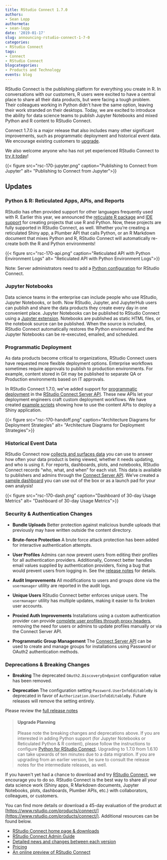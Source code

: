 ```yaml
---
title: RStudio Connect 1.7.0
authors:
- Sean Lopp
authormeta: 
- sean-lopp
date: '2019-01-17'
slug: announcing-rstudio-connect-1-7-0
categories:
- RStudio Connect
tags:
- Connect
- RStudio Connect
blogcategories:
- Products and Technology
events: blog
---
```



RStudio Connect is the publishing platform for everything you create in R. In
conversations with our customers, R users were excited to have a central place
to share all their data products, but were facing a tough problem. Their
colleagues working in Python didn't have the same option, leaving their work
stranded on their desktops. Today, we are excited to introduce the ability for
data science teams to publish Jupyter Notebooks and mixed Python and R content to RStudio Connect.

Connect 1.7.0 is a major release that also includes many other significant
improvements, such as programmatic deployment and historical event data.  We
encourage existing customers to [upgrade](https://rstudio.com/products/connect/download-commercial).



We also welcome anyone who has not yet experienced RStudio Connect to [try it
today](https://rstudio.com/products/connect/evaluation)!


{{< figure src="rsc-170-jupyter.png" caption="Publishing to Connect from Jupyter" alt= "Publishing to Connect from Jupyter">}}


## Updates

### Python & R: Reticulated  Apps, APIs, and Reports

RStudio has often provided support for other languages frequently used with R.
Earlier this year, we announced the [reticulate R
package](https://rstudio.github.io/reticulate/) and [IDE
support](https://blog.rstudio.com/2018/10/09/rstudio-1-2-preview-reticulated-python)
for creating projects that use R and Python. Now, these projects are fully
supported in RStudio Connect, as well. Whether you’re creating a reticulated Shiny app, a
Plumber API that calls Python, or an R Markdown document that mixes Python and
R, RStudio Connect will automatically re-create both the R and Python
environments!

{{< figure src="rsc-170-api.png" caption="Reticulated API with Python Environment Logs" alt= "Reticulated API with Python Environment Logs">}}
	

Note: Server administrators need to add a [Python
configuration](https://docs.rstudio.com/connect/1.6.11/admin/python.html)
for RStudio Connect.


### Jupyter Notebooks

Data science teams in the enterprise can include people who use RStudio, Jupyter
Notebooks, or both. Now RStudio, Jupyter, and JupyterHub users can publish and
share the data products they create every day in one convenient place. Jupyter
Notebooks can be published to RStudio Connect using a [Jupyter
extension](https://docs.rstudio.com/rsconnect-jupyter).
Notebooks are published as static HTML files, or the notebook source can be
published. When the source is included,  RStudio Connect automatically restores
the Python environment and the Jupyter Notebooks can be re-executed, emailed,
and scheduled.



### Programmatic Deployment
	
As data products become critical to organizations, RStudio Connect users have
requested more flexible deployment options. Enterprise workflows sometimes
require approvals to publish to production environments. For example, content
stored in Git may be published to separate QA or Production environments based on
IT approvals.

In RStudio Connect 1.7.0, we’ve added support for [programmatic
deployment](https://docs.rstudio.com/connect/1.7.0/user/cookbook.html#cookbook-deploying)
in the [RStudio Connect Server
API](https://docs.rstudio.com/connect/1.7.0/api/#content). These new APIs let
your deployment engineers craft custom deployment workflows. We have created
[example scripts](https://github.com/rstudio/connect-api-deploy-shiny) showing
how to use the content APIs to deploy a Shiny application.


{{< figure src="rsc-170-handoff.png" caption="Architecture Diagrams for Deployment Strategies" alt= "Architecture Diagrams for Deployment Strategies">}}

### Historical Event Data

RStudio Connect now [collects and surfaces
data](https://docs.rstudio.com/connect/1.7.0/admin/historical-information.html#historical_events)
you can use to answer how often your data product is being viewed, whether it
needs updating, and who is using it. For reports, dashboards, plots, and
notebooks, RStudio Connect records “who, what, and when” for each visit. This
data is available to publishers and admins through the [Connect Server
API](https://docs.rstudio.com/connect/1.7.0/api/#instrumentation). We’ve
created a [sample dashboard](https://github.com/sol-eng/connect-usage) you can
use out of the box or as a launch pad for your own analysis!

{{< figure src="rsc-170-dash.png" caption="Dashboard of 30-day Usage Metrics" alt= "Dashboard of 30-day Usage Metrics">}}


### Security & Authentication Changes

- **Bundle Uploads** Better protection against malicious bundle uploads that
previously may have written outside the content directory.


- **Brute-force Protection** A brute force attack protection has been added for
interactive authentication attempts.


- **User Profiles**  Admins can now prevent users from editing their profiles for all
authentication providers. Additionally, Connect better handles email values
supplied by authentication providers, fixing a bug that would prevent users from
logging in. See the [release notes](http://docs.rstudio.com/connect/news) for details.


- **Audit Improvements** All modifications to users and groups done via the
`usermanager` utility are reported in the audit logs.


- **Unique Users** RStudio Connect better enforces unique users. The `usermanager` utility has
multiple updates, making it easier to fix broken user accounts.


- **Proxied Auth Improvements** Installations using a custom authentication
provider can provide [complete user profiles through proxy headers](https://docs.rstudio.com/connect/1.7.0/admin/authentication.html#authentication-proxy),
removing the need for users or admins to update profiles manually or via the
Connect Server API.


- **Programmatic Group Management** The [Connect Server API](https://docs.rstudio.com/connect/1.7.0/api/#groups)
can be used to create and manage groups for installations using Password or OAuth2 authentication methods.


### Deprecations & Breaking Changes


- **Breaking**  The deprecated `OAuth2.DiscoveryEndpoint` configuration value has been
removed.


- **Deprecation**  The configuration setting `Password.UserInfoEditableBy` is
deprecated in favor of `Authorization.UserInfoEditableBy`. Future releases will
remove the setting entirely.


Please review the [full release notes](https://docs.rstudio.com/connect/news)

> #### Upgrade Planning
> Please note the breaking changes and deprecations above. If you are interested in adding Python support (for Jupyter Notebooks or Reticulated Python & R content), please follow the instructions to configure [Python for RStudio Connect](https://docs.rstudio.com/connect/1.7.0/admin/python.html). Upgrading to 1.7.0 from 1.6.10 can take upwards of ten minutes due to a data migration. If you are upgrading from an earlier version, be sure to consult the release notes for the intermediate releases, as well.

If you haven't yet had a chance to download and try [RStudio
Connect](https://rstudio.com/products/connect/), we encourage you to do so.
RStudio Connect is the best way to share all your data science work (Shiny apps,
R Markdown documents, Jupyter Notebooks,  plots, dashboards, Plumber APIs, etc.)
with collaborators, colleagues, or customers.

You can find more details or download a 45-day evaluation of the product at
[https://www.rstudio.com/products/connect/](https://www.rstudio.com/products/connect/).
Additional resources can be found below.

- [RStudio Connect home page & downloads](https://www.rstudio.com/products/connect/)
- [RStudio Connect Admin Guide](http://docs.rstudio.com/connect/admin/)
- [Detailed news and changes between each version](http://docs.rstudio.com/connect/news/)
- [Pricing](https://www.rstudio.com/pricing/#ConnectPricing)
- [An online preview of RStudio Connect](https://beta.rstudioconnect.com/connect/)








